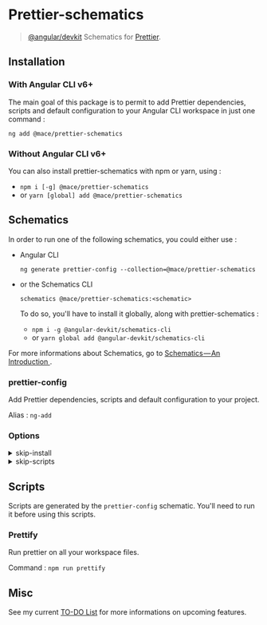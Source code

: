 # Prettier-schematics

> [@angular/devkit](http://github.com/angular/devkit) Schematics for [Prettier](http://github.com/prettier/prettier).

## Installation

### With Angular CLI v6+

The main goal of this package is to permit to add Prettier dependencies, scripts and default configuration to your Angular CLI workspace in just one command :

`ng add @mace/prettier-schematics`

### Without Angular CLI v6+

You can also install prettier-schematics with npm or yarn, using :

* `npm i [-g] @mace/prettier-schematics`
* or `yarn [global] add @mace/prettier-schematics`

## Schematics

In order to run one of the following schematics, you could either use :

* Angular CLI

  `ng generate prettier-config --collection=@mace/prettier-schematics`

* or the Schematics CLI

  `schematics @mace/prettier-schematics:<schematic>`

  To do so, you'll have to install it globally, along with prettier-schematics :

  * `npm i -g @angular-devkit/schematics-cli`
  * or `yarn global add @angular-devkit/schematics-cli`

For more informations about Schematics, go to [Schematics — An Introduction
](https://blog.angular.io/schematics-an-introduction-dc1dfbc2a2b2).

### prettier-config

Add Prettier dependencies, scripts and default configuration to your project.

Alias : `ng-add`

### Options

<details>
  <summary>skip-install</summary>
  <p>
    <code>--skip-install</code>
  </p>
  <p>
    Do not run npm / yarn install after adding the required dependencies.
  </p>
</details>
<details>
  <summary>skip-scripts</summary>
  <p>
    <code>--skip-scripts</code>
  </p>
  <p>
    Do not generate the scripts helping to run prettier on your workspace
  </p>
</details>

## Scripts

Scripts are generated by the `prettier-config` schematic. You'll need to run it before using this scripts.

### Prettify

Run prettier on all your workspace files.

Command : `npm run prettify`

## Misc

See my current [TO-DO List](TODO.md) for more informations on upcoming features.
